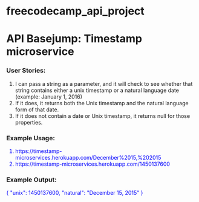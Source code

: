 # freecodecamp_api_project
<html>
<head>
    <title>Timestamp Microservice</title>
</head>
<body>
    <h1>API Basejump: Timestamp microservice</h1>
    <div>
        <h3>User Stories:</h3>
        <div>
            <ol>
                <li>
                    I can pass a string as a parameter, 
                    and it will check to see whether 
                    that string contains either a unix 
                    timestamp or a natural language date (example: January 1, 2016)
                </li>
                <li>
                    If it does, it returns both the Unix 
                    timestamp and the natural language form of that date.
                </li>
                <li>
                    If it does not contain a date or Unix timestamp, 
                    it returns null for those properties.
                </li>
            </ol>
        </div>
        <h3>Example Usage:</h3>
        <div>
            <ol>
                <li style="color: blue">
                    https://timestamp-microservices.herokuapp.com/December%2015,%202015
                </li>
                <li style="color: blue">
                    https://timestamp-microservices.herokuapp.com/1450137600
                </li>
            </ol>
        </div>
        <h3>Example Output:</h3>
        <span style="color: blue">
            { "unix": 1450137600, "natural": "December 15, 2015" }
        </span>
    </div>
</body>
</html>

